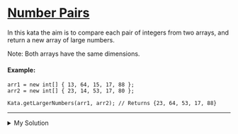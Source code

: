 # [Number Pairs](https://www.codewars.com/kata/563b1f55a5f2079dc100008a)

In this kata the aim is to compare each pair of integers from two arrays, and return a new array of large numbers.

Note: Both arrays have the same dimensions.

#### Example:

    arr1 = new int[] { 13, 64, 15, 17, 88 };
    arr2 = new int[] { 23, 14, 53, 17, 80 };

    Kata.getLargerNumbers(arr1, arr2); // Returns {23, 64, 53, 17, 88}

---

<details><summary>My Solution</summary>

```js
function getLargerNumbers(a, b) {
  return a.map((v, i) => Math.max(a[i], b[i]))
}
```

</details>
